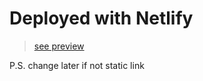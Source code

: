 # Deployed with Netlify
> [see preview](https://deploy-preview-6--aquamarine-mooncake-826c0a.netlify.app/)

P.S. change later if not static link

